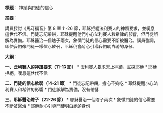 **標題：** 神蹟與門徒的信心

**摘要：**

講員探討《馬可福音》第 8 章 11-26 節，耶穌拒絕法利賽人的神蹟要求，並嘆息這世代不信。門徒忘記帶餅，耶穌提醒他們小心法利賽人和希律的影響，但門徒誤解為責備。耶穌醫治一個瞎子兩次，象徵門徒的信心需要不斷被醫治。講員強調，即使我們像門徒一樣信心軟弱，耶穌仍會耐心引導我們明白祂的身份。

**大綱：**

**一、法利賽人的神蹟要求（11-13 節）**
    * 法利賽人要求天上神蹟，試探耶穌
    * 耶穌拒絕，嘆息這世代不信

**二、門徒的信心軟弱（14-21 節）**
    * 門徒忘記帶餅，擔心不夠吃
    * 耶穌提醒小心法利賽人和希律的影響
    * 門徒誤解為責備，沒有帶酵

**三、耶穌醫治瞎子（22-26 節）**
    * 耶穌醫治一個瞎子兩次
    * 象徵門徒的信心需要不斷被醫治
    * 耶穌耐心引導門徒明白祂的身份